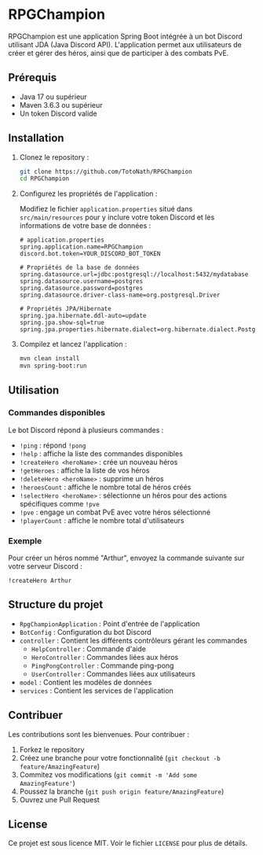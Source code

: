 # RPGChampion

RPGChampion est une application Spring Boot intégrée à un bot Discord utilisant JDA (Java Discord API). L'application permet aux utilisateurs de créer et gérer des héros, ainsi que de participer à des combats PvE.

## Prérequis

- Java 17 ou supérieur 
- Maven 3.6.3 ou supérieur
- Un token Discord valide

## Installation

1. Clonez le repository :
 
    ```bash
    git clone https://github.com/TotoNath/RPGChampion
    cd RPGChampion
    ```

2. Configurez les propriétés de l'application :

   Modifiez le fichier `application.properties` situé dans `src/main/resources` pour y inclure votre token Discord et les informations de votre base de données :

    ```properties
    # application.properties
    spring.application.name=RPGChampion
    discord.bot.token=YOUR_DISCORD_BOT_TOKEN

    # Propriétés de la base de données
    spring.datasource.url=jdbc:postgresql://localhost:5432/mydatabase
    spring.datasource.username=postgres
    spring.datasource.password=postgres
    spring.datasource.driver-class-name=org.postgresql.Driver

    # Propriétés JPA/Hibernate
    spring.jpa.hibernate.ddl-auto=update
    spring.jpa.show-sql=true
    spring.jpa.properties.hibernate.dialect=org.hibernate.dialect.PostgreSQLDialect
    ```

3. Compilez et lancez l'application :

    ```bash
    mvn clean install
    mvn spring-boot:run
    ```

## Utilisation

### Commandes disponibles

Le bot Discord répond à plusieurs commandes :

- `!ping` : répond `!pong`
- `!help` : affiche la liste des commandes disponibles
- `!createHero <heroName>` : crée un nouveau héros
- `!getHeroes` : affiche la liste de vos héros
- `!deleteHero <heroName>` : supprime un héros
- `!heroesCount` : affiche le nombre total de héros créés
- `!selectHero <heroName>` : sélectionne un héros pour des actions spécifiques comme `!pve`
- `!pve` : engage un combat PvE avec votre héros sélectionné
- `!playerCount` : affiche le nombre total d'utilisateurs

### Exemple

Pour créer un héros nommé "Arthur", envoyez la commande suivante sur votre serveur Discord :

```plaintext
!createHero Arthur
```
## Structure du projet

- `RpgChampionApplication` : Point d'entrée de l'application
- `BotConfig` : Configuration du bot Discord
- `controller` : Contient les différents contrôleurs gérant les commandes
    - `HelpController` : Commande d'aide
    - `HeroController` : Commandes liées aux héros
    - `PingPongController` : Commande ping-pong
    - `UserController` : Commandes liées aux utilisateurs
- `model` : Contient les modèles de données
- `services` : Contient les services de l'application

## Contribuer

Les contributions sont les bienvenues. Pour contribuer :

1. Forkez le repository
2. Créez une branche pour votre fonctionnalité (`git checkout -b feature/AmazingFeature`)
3. Commitez vos modifications (`git commit -m 'Add some AmazingFeature'`)
4. Poussez la branche (`git push origin feature/AmazingFeature`)
5. Ouvrez une Pull Request

## License

Ce projet est sous licence MIT. Voir le fichier `LICENSE` pour plus de détails.
